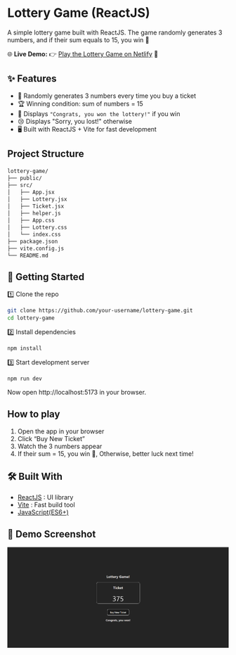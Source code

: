 # Lottery Game (ReactJS)

A simple lottery game built with ReactJS.
The game randomly generates 3 numbers, and if their sum equals to 15, you win 🎉

🌐 **Live Demo:** 👉 [Play the Lottery Game on Netlify](https://lottery-game-reactapp.netlify.app/) 🎲

## ✨ Features

- 🎲 Randomly generates 3 numbers every time you buy a ticket
- 🏆 Winning condition: sum of numbers = 15
- 🎉 Displays `"Congrats, you won the lottery!"` if you win
- 😢 Displays "Sorry, you lost!" otherwise
- 🖥️ Built with ReactJS + Vite for fast development

## Project Structure

```pgsql
lottery-game/
├── public/
├── src/
│   ├── App.jsx
│   ├── Lottery.jsx
│   ├── Ticket.jsx
│   ├── helper.js
│   ├── App.css
│   ├── Lottery.css
│   └── index.css
├── package.json
├── vite.config.js
└── README.md
```

## 🚀 Getting Started

1️⃣ Clone the repo

```bash
git clone https://github.com/your-username/lottery-game.git
cd lottery-game
```

2️⃣ Install dependencies

```bash
npm install
```

3️⃣ Start development server

```bash
npm run dev
```

Now open http://localhost:5173 in your browser.

## How to play

1. Open the app in your browser
2. Click “Buy New Ticket”
3. Watch the 3 numbers appear
4. If their sum = 15, you win 🎉,
   Otherwise, better luck next time!

## 🛠️ Built With

- [ReactJS](https://react.dev/) : UI library
- [Vite](https://vite.dev/) : Fast build tool
- [JavaScript(ES6+)](https://developer.mozilla.org/en-US/docs/Web/JavaScript)

## 📸 Demo Screenshot

![Screenshot](src/assets/image.png)

